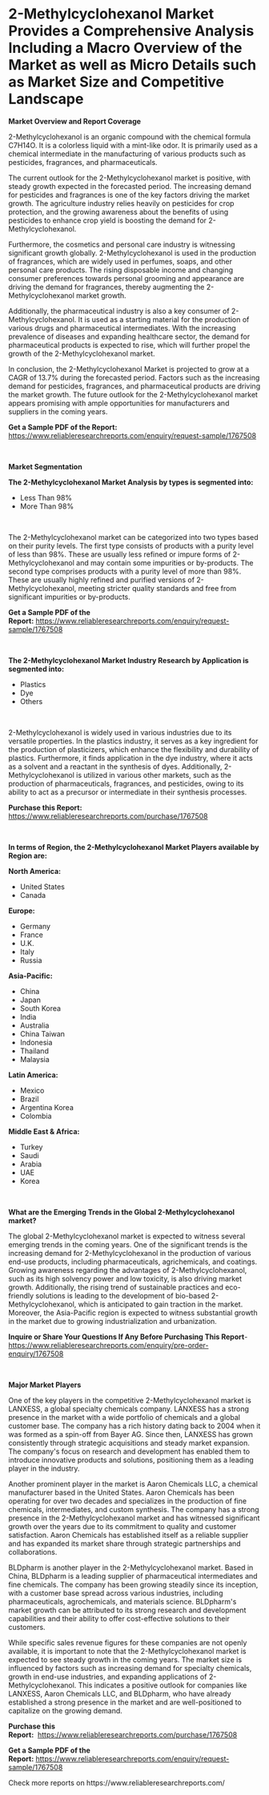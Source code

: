 <p><h1>2-Methylcyclohexanol Market Provides a Comprehensive Analysis Including a Macro Overview of the Market as well as Micro Details such as Market Size and Competitive Landscape</h1></p><p><strong>Market Overview and Report Coverage</strong></p>
<p><p>2-Methylcyclohexanol is an organic compound with the chemical formula C7H14O. It is a colorless liquid with a mint-like odor. It is primarily used as a chemical intermediate in the manufacturing of various products such as pesticides, fragrances, and pharmaceuticals.</p><p>The current outlook for the 2-Methylcyclohexanol market is positive, with steady growth expected in the forecasted period. The increasing demand for pesticides and fragrances is one of the key factors driving the market growth. The agriculture industry relies heavily on pesticides for crop protection, and the growing awareness about the benefits of using pesticides to enhance crop yield is boosting the demand for 2-Methylcyclohexanol.</p><p>Furthermore, the cosmetics and personal care industry is witnessing significant growth globally. 2-Methylcyclohexanol is used in the production of fragrances, which are widely used in perfumes, soaps, and other personal care products. The rising disposable income and changing consumer preferences towards personal grooming and appearance are driving the demand for fragrances, thereby augmenting the 2-Methylcyclohexanol market growth.</p><p>Additionally, the pharmaceutical industry is also a key consumer of 2-Methylcyclohexanol. It is used as a starting material for the production of various drugs and pharmaceutical intermediates. With the increasing prevalence of diseases and expanding healthcare sector, the demand for pharmaceutical products is expected to rise, which will further propel the growth of the 2-Methylcyclohexanol market.</p><p>In conclusion, the 2-Methylcyclohexanol Market is projected to grow at a CAGR of 13.7% during the forecasted period. Factors such as the increasing demand for pesticides, fragrances, and pharmaceutical products are driving the market growth. The future outlook for the 2-Methylcyclohexanol market appears promising with ample opportunities for manufacturers and suppliers in the coming years.</p></p>
<p><strong>Get a Sample PDF of the Report:</strong> <a href="https://www.reliableresearchreports.com/enquiry/request-sample/1767508">https://www.reliableresearchreports.com/enquiry/request-sample/1767508</a></p>
<p>&nbsp;</p>
<p><strong>Market Segmentation</strong></p>
<p><strong>The 2-Methylcyclohexanol Market Analysis by types is segmented into:</strong></p>
<p><ul><li>Less Than 98%</li><li>More Than 98%</li></ul></p>
<p>&nbsp;</p>
<p><p>The 2-Methylcyclohexanol market can be categorized into two types based on their purity levels. The first type consists of products with a purity level of less than 98%. These are usually less refined or impure forms of 2-Methylcyclohexanol and may contain some impurities or by-products. The second type comprises products with a purity level of more than 98%. These are usually highly refined and purified versions of 2-Methylcyclohexanol, meeting stricter quality standards and free from significant impurities or by-products.</p></p>
<p><strong>Get a Sample PDF of the Report:</strong>&nbsp;<a href="https://www.reliableresearchreports.com/enquiry/request-sample/1767508">https://www.reliableresearchreports.com/enquiry/request-sample/1767508</a></p>
<p>&nbsp;</p>
<p><strong>The 2-Methylcyclohexanol Market Industry Research by Application is segmented into:</strong></p>
<p><ul><li>Plastics</li><li>Dye</li><li>Others</li></ul></p>
<p>&nbsp;</p>
<p><p>2-Methylcyclohexanol is widely used in various industries due to its versatile properties. In the plastics industry, it serves as a key ingredient for the production of plasticizers, which enhance the flexibility and durability of plastics. Furthermore, it finds application in the dye industry, where it acts as a solvent and a reactant in the synthesis of dyes. Additionally, 2-Methylcyclohexanol is utilized in various other markets, such as the production of pharmaceuticals, fragrances, and pesticides, owing to its ability to act as a precursor or intermediate in their synthesis processes.</p></p>
<p><strong>Purchase this Report:</strong>&nbsp; <a href="https://www.reliableresearchreports.com/purchase/1767508">https://www.reliableresearchreports.com/purchase/1767508</a></p>
<p>&nbsp;</p>
<p><strong>In terms of Region, the 2-Methylcyclohexanol Market Players available by Region are:</strong></p>
<p>
    <p> <strong> North America: </strong>
        <ul>
            <li>United States</li>
            <li>Canada</li>
        </ul>
        </p> 
    <p> <strong> Europe: </strong>
        <ul>
            <li>Germany</li>
            <li>France</li>
            <li>U.K.</li>
            <li>Italy</li>
            <li>Russia</li>
        </ul>
        </p> 
    <p> <strong> Asia-Pacific: </strong>
        <ul>
            <li>China</li>
            <li>Japan</li>
            <li>South Korea</li>
            <li>India</li>
            <li>Australia</li>
            <li>China Taiwan</li>
            <li>Indonesia</li>
            <li>Thailand</li>
            <li>Malaysia</li>
        </ul>
        </p> 
    <p> <strong> Latin America: </strong>
        <ul>
            <li>Mexico</li>
            <li>Brazil</li>
            <li>Argentina Korea</li>
            <li>Colombia</li>
        </ul>
        </p> 
    <p> <strong> Middle East & Africa: </strong>
        <ul>
            <li>Turkey</li>
            <li>Saudi</li>
            <li>Arabia</li>
            <li>UAE</li>
            <li>Korea</li>
        </ul>
    </p>
    </p>
<p>&nbsp;</p>
<p><strong>What are the Emerging Trends in the Global 2-Methylcyclohexanol market?</strong></p>
<p><p>The global 2-Methylcyclohexanol market is expected to witness several emerging trends in the coming years. One of the significant trends is the increasing demand for 2-Methylcyclohexanol in the production of various end-use products, including pharmaceuticals, agrichemicals, and coatings. Growing awareness regarding the advantages of 2-Methylcyclohexanol, such as its high solvency power and low toxicity, is also driving market growth. Additionally, the rising trend of sustainable practices and eco-friendly solutions is leading to the development of bio-based 2-Methylcyclohexanol, which is anticipated to gain traction in the market. Moreover, the Asia-Pacific region is expected to witness substantial growth in the market due to growing industrialization and urbanization.</p></p>
<p><strong>Inquire or Share Your Questions If Any Before Purchasing This Report</strong>- <a href="https://www.reliableresearchreports.com/enquiry/pre-order-enquiry/1767508">https://www.reliableresearchreports.com/enquiry/pre-order-enquiry/1767508</a></p>
<p>&nbsp;</p>
<p><strong>Major Market Players</strong></p>
<p><p>One of the key players in the competitive 2-Methylcyclohexanol market is LANXESS, a global specialty chemicals company. LANXESS has a strong presence in the market with a wide portfolio of chemicals and a global customer base. The company has a rich history dating back to 2004 when it was formed as a spin-off from Bayer AG. Since then, LANXESS has grown consistently through strategic acquisitions and steady market expansion. The company's focus on research and development has enabled them to introduce innovative products and solutions, positioning them as a leading player in the industry.</p><p>Another prominent player in the market is Aaron Chemicals LLC, a chemical manufacturer based in the United States. Aaron Chemicals has been operating for over two decades and specializes in the production of fine chemicals, intermediates, and custom synthesis. The company has a strong presence in the 2-Methylcyclohexanol market and has witnessed significant growth over the years due to its commitment to quality and customer satisfaction. Aaron Chemicals has established itself as a reliable supplier and has expanded its market share through strategic partnerships and collaborations.</p><p>BLDpharm is another player in the 2-Methylcyclohexanol market. Based in China, BLDpharm is a leading supplier of pharmaceutical intermediates and fine chemicals. The company has been growing steadily since its inception, with a customer base spread across various industries, including pharmaceuticals, agrochemicals, and materials science. BLDpharm's market growth can be attributed to its strong research and development capabilities and their ability to offer cost-effective solutions to their customers.</p><p>While specific sales revenue figures for these companies are not openly available, it is important to note that the 2-Methylcyclohexanol market is expected to see steady growth in the coming years. The market size is influenced by factors such as increasing demand for specialty chemicals, growth in end-use industries, and expanding applications of 2-Methylcyclohexanol. This indicates a positive outlook for companies like LANXESS, Aaron Chemicals LLC, and BLDpharm, who have already established a strong presence in the market and are well-positioned to capitalize on the growing demand.</p></p>
<p><strong>Purchase this Report:</strong>&nbsp;&nbsp;<a href="https://www.reliableresearchreports.com/purchase/1767508">https://www.reliableresearchreports.com/purchase/1767508</a></p>
<p></p>
<p><strong>Get a Sample PDF of the Report:</strong>&nbsp;<a href="https://www.reliableresearchreports.com/enquiry/request-sample/1767508">https://www.reliableresearchreports.com/enquiry/request-sample/1767508</a></p>
<p>Check more reports on https://www.reliableresearchreports.com/</p>